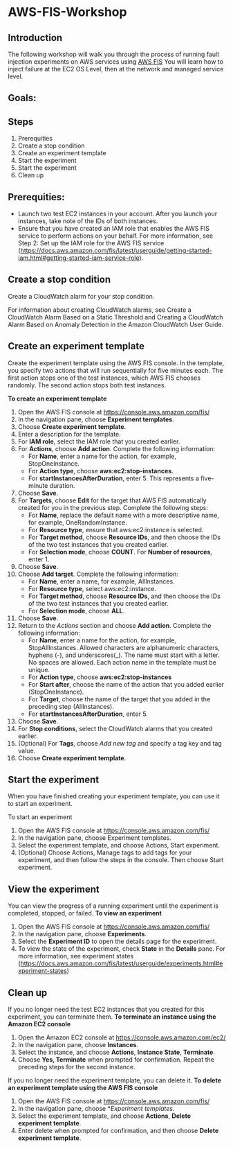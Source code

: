 # AWS-FIS-Workshop
## Introduction
The following workshop will walk you through the process of running fault injection experiments on AWS services using [AWS FIS](https://aws.amazon.com/fis/)
You will learn how to inject failure at the EC2 OS Level, then at the network and managed service level.

## Goals:

## Steps
1. Prerequities
2. Create a stop condition 
3. Create an experiment template
4. Start the experiment
5. Start the experiment
6. Clean up


## Prerequities:
* Launch two test EC2 instances in your account. After you launch your instances, take note of the IDs of both instances. 
* Ensure that you have created an IAM role that enables the AWS FIS service to perform actions on your behalf. For more information, see Step 2: Set up the IAM role for the AWS FIS service (https://docs.aws.amazon.com/fis/latest/userguide/getting-started-iam.html#getting-started-iam-service-role). 

## Create a stop condition 
Create a CloudWatch alarm for your stop condition.

For information about creating CloudWatch alarms, see Create a CloudWatch Alarm Based on a Static Threshold and Creating a CloudWatch Alarm Based on Anomaly Detection in the Amazon CloudWatch User Guide. 

## Create an experiment template 
Create the experiment template using the AWS FIS console. In the template, you specify two actions that will run sequentially for five minutes each. The first action stops one of the test instances, which AWS FIS chooses randomly. The second action stops both test instances. 

**To create an experiment template**

1. Open the AWS FIS console at https://console.aws.amazon.com/fis/
2. In the navigation pane, choose **Experiment templates**.
3. Choose **Create experiment template**. 
4. Enter a description for the template.
5. For **IAM role**, select the IAM role that you created earlier. 
6. For **Actions**, choose **Add action**. Complete the following information:    
   - For **Name**, enter a name for the action, for example, StopOneInstance. 
   - For **Action type**, choose **aws:ec2:stop-instances**. 
   - For **startInstancesAfterDuration**, enter 5. This represents a five-minute duration. 
7. Choose **Save**. 
8. For **Targets**, choose **Edit** for the target that AWS FIS automatically created for you in the previous step. Complete the following steps:    
   - For **Name**, replace the default name with a more descriptive name, for example, OneRandomInstance. 
   - For **Resource type**, ensure that aws:ec2:instance is selected. 
   - For **Target method**, choose **Resource IDs**, and then choose the IDs of the two test instances that you created earlier. 
   - For **Selection mode**, choose **COUNT**. For **Number of resources**, enter 1. 
9. Choose **Save**. 
10. Choose **Add target**. Complete the following information:   
    - For **Name**, enter a name, for example, AllInstances. 
    - For **Resource type**, select aws:ec2:instance. 
    - For **Target method**, choose **Resource IDs**, and then choose the IDs of the two test instances that you created earlier. 
    - For **Selection mode**, choose **ALL**. 
11. Choose **Save**. 
12. Return to the *Actions* section and choose **Add action**. Complete the following information: 
    - For **Name**, enter a name for the action, for example, StopAllInstances. 
    Allowed characters are alphanumeric characters, hyphens (-), and underscores(_). The name must start with a letter. No spaces are allowed. Each action name in      the template must be unique. 
    - For **Action type**, choose **aws:ec2:stop-instances** 
    - For **Start after**, choose the name of the action that you added earlier (StopOneInstance). 
    - For **Target**, choose the name of the target that you added in the preceding step (AllInstances). 
    - For **startInstancesAfterDuration**, enter 5. 
13. Choose **Save**. 
14. For **Stop conditions**, select the CloudWatch alarms that you created earlier. 
15. (Optional) For **Tags**, choose *Add new tag* and specify a tag key and tag value. 
16. Choose **Create experiment template**. 


## Start the experiment
When you have finished creating your experiment template, you can use it to start an experiment.

To start an experiment
1. Open the AWS FIS console at https://console.aws.amazon.com/fis/
2. In the navigation pane, choose Experiment templates.
3. Select the experiment template, and choose Actions, Start experiment.
4. (Optional) Choose Actions, Manage tags to add tags for your experiment, and then follow the steps in the console. Then choose Start experiment.

## View the experiment
You can view the progress of a running experiment until the experiment is completed, stopped, or failed. 
**To view an experiment**

1. Open the AWS FIS console at https://console.aws.amazon.com/fis/
2. In the navigation pane, choose **Experiments**. 
3. Select the **Experiment ID** to open the details page for the experiment. 
4. To view the state of the experiment, check **State** in the **Details** pane. For more information, see experiment states (https://docs.aws.amazon.com/fis/latest/userguide/experiments.html#experiment-states)


## Clean up

If you no longer need the test EC2 instances that you created for this experiment, you can terminate them. 
**To terminate an instance using the Amazon EC2 console**

1. Open the Amazon EC2 console at https://console.aws.amazon.com/ec2/
2. In the navigation pane, choose **Instances**. 
3. Select the instance, and choose **Actions**, **Instance State**, **Terminate**. 
4. Choose **Yes, Terminate** when prompted for confirmation. Repeat the preceding steps for the second instance. 

If you no longer need the experiment template, you can delete it.
**To delete an experiment template using the AWS FIS console**

1. Open the AWS FIS console at https://console.aws.amazon.com/fis/
2. In the navigation pane, choose **Experiment templates*. 
3. Select the experiment template, and choose **Actions**, **Delete experiment template**. 
4. Enter delete when prompted for confirmation, and then choose **Delete experiment template**. 











